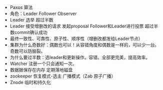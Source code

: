- Paxos 算法
- 角色：Leader Follower Observer
- Leader 选举 超过半数
- Leader 接受增删改的请求 发起proposal
Follower和Leader进行投票 超过半数commit确认成功
- 最终一致性、可靠性、原子性、顺序性（增删改都发给Leader节点）
- 集群为什么奇数好：偶数也可以！从容错角度和偶数是一样的，可以少一台。奇数可以防脑裂。
- 为什么要过半数：选leader和更新操作。容错。全部更完美，提高效率。
- Watcher 注册一个只会通知一次。
- 数据据保存在内存 定期落地磁盘
- zookeeper 恢复模式-选主 广播模式（Zab 原子广播）
- Znode 临时和持久化